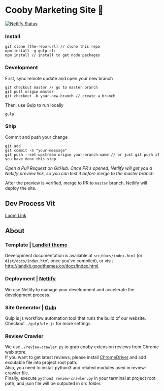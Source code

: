 # Cooby Marketing Site 📣

[![Netlify Status](https://api.netlify.com/api/v1/badges/b96fc415-05e1-4a19-bb8f-17435f0dc533/deploy-status)](https://app.netlify.com/sites/cooby/deploys)

### Install 
```
git clone [the-repo-url] // clone this repo 
npm install -g gulp-cli
npm install // install to get node packages 
```

### Development 

First, sync remote update and open your new branch 

```
git checkout master // go to master branch 
git pull origin master  
git checkout -b your-new-branch // create a branch 
```
Then, use Gulp to run locally 

```
gulp
```


### Ship 

Commit and push your change 

```
git add . 
git commit -m "your-message"
git push --set-upstream origin your-branch-name // or just git push if you have done this step 
```

*Open a Pull Request on GitHub*.  _Once PR's opened, Netlify will get you a Netlify preview link, so you can test it before merge to the master branch_

After the preview is verified, merge to PR to `master` branch. Netlify will deploy the site.  
## Dev Process Vit  

[Loom Link](https://www.loom.com/share/e0b7f9ad0e524817be107eafe52c3fa3)
## About ###

### Template | [Landkit theme](https://landkit.goodthemes.co/)

Development documentation is available at `src/docs/index.html` (or `dist/docs/index.html` once you've compiled), or visit http://landkit.goodthemes.co/docs/index.html.

### Deployment | [Netlify](https://netlify.com/) 

We use Netlify to manage your development and accelerate the development process.

### Site Generator | [Gulp](https://gulpjs.com/) 

Gulp is js workflow automation tool that runs the build of our website. 
Checkout `./gulpfule.js` for more settings.

### Review Crawler

We use `./review-crawler.py` to grab cooby extension reviews from Chrome web store. <br>
If you want to get latest reviews, please install [ChromeDriver](https://sites.google.com/a/chromium.org/chromedriver/downloads) and add excutable file into project root path. <br>
Also, you need to install python3 and related modules used in review-crawler file. <br>
Finally, execute `python3 review-crawler.py` in your terminal at project root path, and json file will be outputed in src folder. <br>